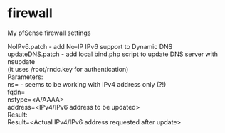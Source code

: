 # firewall
My pfSense firewall settings

NoIPv6.patch    - add No-IP IPv6 support to Dynamic DNS<br>
updateDNS.patch - add local bind.php script to update DNS server with nsupdate<br>
                    (it uses /root/rndc.key for authentication)<br>
                  Parameters:<br>
                    ns=<dns server IP> - seems to be working with IPv4 address only (?!)<br>
                    fqdn=<fqdn to be updated><br>
                    nstype=<A/AAAA><br>
                    address=<IPv4/IPv6 address to be updated><br>
                  Result:<br>
                    Result=<Actual IPv4/IPv6 address requested after update><br>
